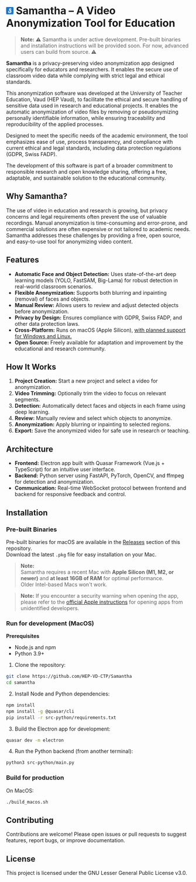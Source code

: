 # <img src="public/favicon-16x16.png" alt="App Icon" width="20"/> Samantha – A Video Anonymization Tool for Education 

> **Note:** ⚠️ Samantha is under active development. 
Pre-built binaries and installation instructions will be provided soon. 
For now, advanced users can build from source. ⚠️

**Samantha** is a privacy-preserving video anonymization app designed specifically for educators and researchers. It enables the secure use of classroom video data while complying with strict legal and ethical standards. 

This anonymization software was developed at the University of Teacher Education, Vaud (HEP Vaud), to facilitate the ethical and secure handling of sensitive data used in research and educational projects. It enables the automatic anonymization of video files by removing or pseudonymizing personally identifiable information, while ensuring traceability and reproducibility of the applied processes.

Designed to meet the specific needs of the academic environment, the tool emphasizes ease of use, process transparency, and compliance with current ethical and legal standards, including data protection regulations (GDPR, Swiss FADP).

The development of this software is part of a broader commitment to responsible research and open knowledge sharing, offering a free, adaptable, and sustainable solution to the educational community.

## Why Samantha?

The use of video in education and research is growing, but privacy concerns and legal requirements often prevent the use of valuable recordings. Manual anonymization is time-consuming and error-prone, and commercial solutions are often expensive or not tailored to academic needs. Samantha addresses these challenges by providing a free, open source, and easy-to-use tool for anonymizing video content.

## Features

- **Automatic Face and Object Detection:** Uses state-of-the-art deep learning models (YOLO, FastSAM, Big-Lama) for robust detection in real-world classroom scenarios.
- **Flexible Anonymization:** Supports both blurring and inpainting (removal) of faces and objects.
- **Manual Review:** Allows users to review and adjust detected objects before anonymization.
- **Privacy by Design:** Ensures compliance with GDPR, Swiss FADP, and other data protection laws.
- **Cross-Platform:** Runs on macOS (Apple Silicon), <u>with planned support for Windows and Linux.</u>
- **Open Source:** Freely available for adaptation and improvement by the educational and research community.

## How It Works

1. **Project Creation:** Start a new project and select a video for anonymization.
2. **Video Trimming:** Optionally trim the video to focus on relevant segments.
3. **Detection:** Automatically detect faces and objects in each frame using deep learning.
4. **Review:** Manually review and select which objects to anonymize.
5. **Anonymization:** Apply blurring or inpainting to selected regions.
6. **Export:** Save the anonymized video for safe use in research or teaching.

## Architecture

- **Frontend:** Electron app built with Quasar Framework (Vue.js + TypeScript) for an intuitive user interface.
- **Backend:** Python server using FastAPI, PyTorch, OpenCV, and ffmpeg for detection and anonymization.
- **Communication:** Real-time WebSocket protocol between frontend and backend for responsive feedback and control.

## Installation



### Pre-built Binaries

Pre-built binaries for macOS are available in the [Releases](https://github.com/HEP-VD-CTP/Samantha/releases) section of this repository.  
Download the latest `.pkg` file for easy installation on your Mac.

> **Note:**  
> Samantha requires a recent Mac with **Apple Silicon (M1, M2, or newer)** and **at least 16GB of RAM** for optimal performance.  
> Older Intel-based Macs won't work.

> **Note:** If you encounter a security warning when opening the app, please refer to the [official Apple instructions](https://support.apple.com/en-gb/guide/mac-help/mh40616/mac) for opening apps from unidentified developers.

### Run for development (MacOS)

**Prerequisites**

- Node.js and npm
- Python 3.9+

1. Clone the repository:
```sh
git clone https://github.com/HEP-VD-CTP/Samantha
cd samantha
```

2. Install Node and Python dependencies:
```sh
npm install
npm install -g @quasar/cli
pip install -r src-python/requirements.txt
```

3. Build the Electron app for development:
```sh
quasar dev -m electron
```

4. Run the Python backend (from another terminal):
```sh
python3 src-python/main.py
```

### Build for production

On MacOS:
```sh
./build_macos.sh
```

## Contributing

Contributions are welcome! Please open issues or pull requests to suggest features, report bugs, or improve documentation.

## License

This project is licensed under the GNU Lesser General Public License v3.0.

